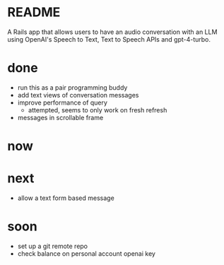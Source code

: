 # README

A Rails app that allows users to have an audio conversation with an LLM using
OpenAI's Speech to Text, Text to Speech APIs and gpt-4-turbo.

# done
* run this as a pair programming buddy
* add text views of conversation messages
* improve performance of query
  * attempted, seems to only work on fresh refresh
* messages in scrollable frame

# now
# next
* allow a text form based message

# soon
* set up a git remote repo
* check balance on personal account openai key